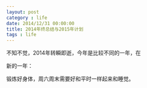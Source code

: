 ```yaml
---
layout: post
category : life
date: 2014/12/31 00:00:00 
title: 2014年终总结与2015年计划
tags : life
---
```


不知不觉，2014年转瞬即逝，今年是比较不同的一年，在


新的一年：

锻炼好身体，周六周末需要好和平时一样起来和睡觉。 
